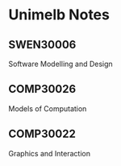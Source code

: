 # Unimelb Notes 

## SWEN30006
Software Modelling and Design 

## COMP30026 
Models of Computation 

## COMP30022 
Graphics and Interaction
